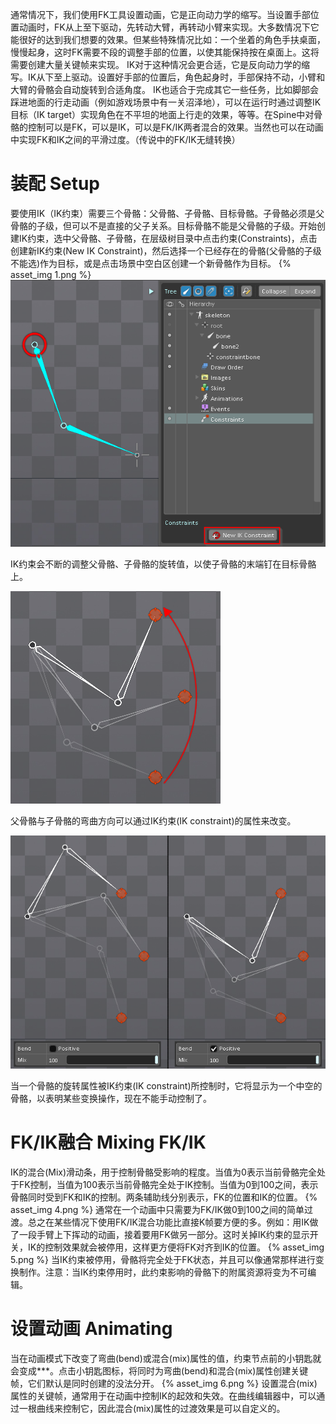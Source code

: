 通常情况下，我们使用FK工具设置动画，它是正向动力学的缩写。当设置手部位置动画时，FK从上至下驱动，先转动大臂，再转动小臂来实现。大多数情况下它能很好的达到我们想要的效果。但某些特殊情况比如：一个坐着的角色手扶桌面，慢慢起身，这时FK需要不段的调整手部的位置，以使其能保持按在桌面上。这将需要创建大量关键帧来实现。
IK对于这种情况会更合适，它是反向动力学的缩写。IK从下至上驱动。设置好手部的位置后，角色起身时，手部保持不动，小臂和大臂的骨骼会自动旋转到合适角度。
IK也适合于完成其它一些任务，比如脚部会踩进地面的行走动画（例如游戏场景中有一关沼泽地），可以在运行时通过调整IK目标（IK target）实现角色在不平坦的地面上行走的效果，等等。在Spine中对骨骼的控制可以是FK，可以是IK，可以是FK/IK两者混合的效果。当然也可以在动画中实现FK和IK之间的平滑过度。（传说中的FK/IK无缝转换）
# 装配 Setup
要使用IK（IK约束）需要三个骨骼：父骨骼、子骨骼、目标骨骼。子骨骼必须是父骨骼的子级，但可以不是直接的父子关系。目标骨骼不能是父骨骼的子级。开始创建IK约束，选中父骨骼、子骨骼，在层级树目录中点击约束(Constraints)，点击创建新IK约束(New IK Constraint)，然后选择一个已经存在的骨骼(父骨骼的子级不能选)作为目标，或是点击场景中空白区创建一个新骨骼作为目标。
{% asset_img 1.png %}
![](1.png)

IK约束会不断的调整父骨骼、子骨骼的旋转值，以使子骨骼的末端钉在目标骨骼上。

![](2.png)

父骨骼与子骨骼的弯曲方向可以通过IK约束(IK constraint)的属性来改变。

![](3.png)

当一个骨骼的旋转属性被IK约束(IK constraint)所控制时，它将显示为一个中空的骨骼，以表明某些变换操作，现在不能手动控制了。
# FK/IK融合 Mixing FK/IK
IK的混合(Mix)滑动条，用于控制骨骼受影响的程度。当值为0表示当前骨骼完全处于FK控制，当值为100表示当前骨骼完全处于IK控制。当值为0到100之间，表示骨骼同时受到FK和IK的控制。两条辅助线分别表示，FK的位置和IK的位置。
{% asset_img 4.png %}
通常在一个动画中只需要为FK/IK做0到100之间的简单过渡。总之在某些情况下使用FK/IK混合功能比直接K帧要方便的多。例如：用IK做了一段手臂上下挥动的动画，接着要用FK做另一部分。这时关掉IK约束的显示开关，IK的控制效果就会被停用，这样更方便将FK对齐到IK的位置。
{% asset_img 5.png %}
当IK约束被停用，骨骼将完全处于FK状态，并且可以像通常那样进行变换制作。注意：当IK约束停用时，此约束影响的骨骼下的附属资源将变为不可编辑。
# 设置动画 Animating
当在动画模式下改变了弯曲(bend)或混合(mix)属性的值，约束节点前的小钥匙就会变成***。点击小钥匙图标，将同时为弯曲(bend)和混合(mix)属性创建关键帧，它们默认是同时创建的没法分开。
{% asset_img 6.png %}
设置混合(mix)属性的关键帧，通常用于在动画中控制IK的起效和失效。在曲线编辑器中，可以通过一根曲线来控制它，因此混合(mix)属性的过渡效果是可以自定义的。
